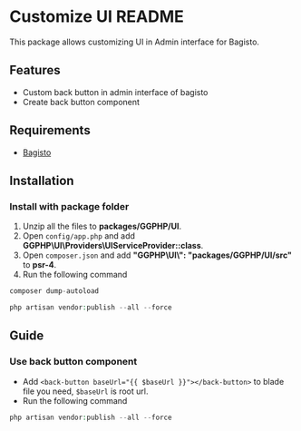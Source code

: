 # Customize UI README
This package allows customizing UI in Admin interface for Bagisto.
## Features
- Custom back button in admin interface of bagisto
- Create back button component
## Requirements
- [Bagisto](https://github.com/bagisto/bagisto)

## Installation

### Install with package folder
1. Unzip all the files to **packages/GGPHP/UI**.
2. Open `config/app.php` and add **GGPHP\UI\Providers\UIServiceProvider::class**.
3. Open `composer.json` and add **"GGPHP\\UI\\": "packages/GGPHP/UI/src"** to **psr-4**.
4. Run the following command
```php
composer dump-autoload
```

```php
php artisan vendor:publish --all --force
```

## Guide

### Use back button component
- Add `<back-button baseUrl="{{ $baseUrl }}"></back-button>` to blade file you need, `$baseUrl` is root url.
- Run the following command
```php
php artisan vendor:publish --all --force
```
